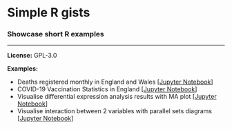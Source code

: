 # Simple R gists

### Showcase short R examples

-----

**License:** GPL-3.0

**Examples:**

- Deaths registered monthly in England and Wales [[Jupyter Notebook](ONS_Monthly_Deaths_Data_England_and_Wales/ONS_Monthly_Deaths_Data_England_and_Wales.ipynb)]
- COVID-19 Vaccination Statistics in England [[Jupyter Notebook](NHS_England_COVID-19_Vaccination/COVID-19_Vaccination_Statistics_in_England.ipynb)]
- Visualise differential expression analysis results with MA plot [[Jupyter Notebook](RNA-seq_DEA_MA-plot/RNA-seq_DEA_MA-plot.ipynb)]
- Visualise interaction between 2 variables with parallel sets diagrams [[Jupyter Notebook](Plot_Parallel_Sets_Diagrams/Plot_Parallel_Sets_Diagrams.ipynb)]

